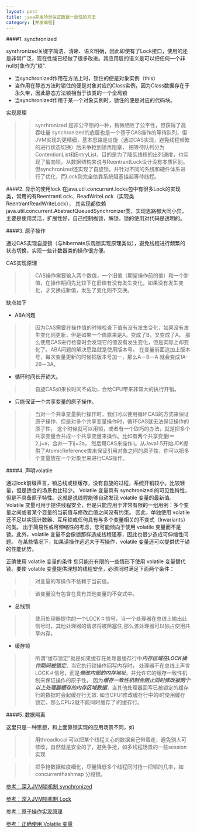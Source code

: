 ```yaml
---
layout: post
title: java并发场景保证数据一致性的方法
category: [并发编程]
---
```



####1.	 synchronized

synrhronized关键字简洁、清晰、语义明确，因此即使有了Lock接口，使用的还是非常广泛，现在性能已经做了很多改进。其应用层的语义是可以把任何一个非null对象作为"锁".

* 当synchronized作用在方法上时，锁住的便是对象实例（this）
* 当作用在静态方法时锁住的便是对象对应的Class实例，因为Class数据存在于永久带，因此静态方法锁相当于该类的一个全局锁
* 当synchronized作用于某一个对象实例时，锁住的便是对应的代码块。

实现原理

>> synrhronized 是非公平锁的一种，稍微牺牲了公平性，但获得了高吞吐量
synchronized的底层也是一个基于CAS操作的等待队列，但JVM实现的更精细，基本思路是自旋（通过CAS实现，避免线程频繁的进行状态切换）后未争抢到锁再阻塞，
把等待队列分为ContentionList和EntryList，目的是为了降低线程的出列速度，也实现了偏向锁，从数据结构来说与ReentrantLock设计没有本质区别。
但synchronized还实现了自旋锁，并针对不同的系统和硬件体系进行了优化，而Lock则完全依靠系统阻塞挂起等待线程。

####2.	 显示的使用lock
在java.util.concurrent.locks包中有很多Lock的实现类，常用的有ReentrantLock、ReadWriteLock（实现类ReentrantReadWriteLock），
其实现都依赖java.util.concurrent.AbstractQueuedSynchronizer类，实现思路都大同小异，主要是使用灵活，扩展性好，自己控制枷锁，解锁，锁的使用对代码是透明的。

####3.	 原子操作

通过CAS实现自旋锁（与hibernate乐观锁实现原理类似），避免线程进行频繁的状态切换，实现一些计数器类的操作很方便。

CAS实现原理

>>CAS操作需要输入两个数值，一个旧值（期望操作前的值）和一个新值，在操作期间先比较下在旧值有没有发生变化，如果没有发生变化，才交换成新值，发生了变化则不交换。

缺点如下

*	ABA问题

>> 因为CAS需要在操作值的时候检查下值有没有发生变化，如果没有发生变化则更新，但是如果一个值原来是A，变成了B，又变成了A，
那么使用CAS进行检查时会发现它的值没有发生变化，但是实际上却变化了。ABA问题的解决思路就是使用版本号。
在变量前面追加上版本号，每次变量更新的时候把版本号加一，那么A－B－A 就会变成1A-2B－3A。

* 循环时间长开销大。

>>自旋CAS如果长时间不成功，会给CPU带来非常大的执行开销。

*	只能保证一个共享变量的原子操作。

>>当对一个共享变量执行操作时，我们可以使用循环CAS的方式来保证原子操作，但是对多个共享变量操作时，循环CAS就无法保证操作的原子性，
这个时候就可以用锁，或者有一个取巧的办法，就是把多个共享变量合并成一个共享变量来操作。比如有两个共享变量i＝2,j=a，合并一下ij=2a，
然后用CAS来操作ij。从Java1.5开始JDK提供了AtomicReference类来保证引用对象之间的原子性，你可以把多个变量放在一个对象里来进行CAS操作。

>>

####4.	 声明volatile

通过lock前缀声言，锁总线或锁缓存，没有自旋的过程，系统开销较小，比较轻量，但是适合的场景也比较少。
Volatile 变量具有 synchronized 的可见性特性，但是不具备原子特性。这就是说线程能够自动发现 volatile 变量的最新值。
Volatile 变量可用于提供线程安全，但是只能应用于非常有限的一组用例：多个变量之间或者某个变量的当前值与修改后值之间没有约束。
因此，单独使用 volatile 还不足以实现计数器、互斥锁或任何具有与多个变量相关的不变式（Invariants）的类。
出于简易性或可伸缩性的考虑，您可能倾向于使用 volatile 变量而不是锁。此外，volatile 变量不会像锁那样造成线程阻塞，因此也很少造成可伸缩性问题。
在某些情况下，如果读操作远远大于写操作，volatile 变量还可以提供优于锁的性能优势。

正确使用 volatile 变量的条件
您只能在有限的一些情形下使用 volatile 变量替代锁。要使 volatile 变量提供理想的线程安全，必须同时满足下面两个条件：

>> 对变量的写操作不依赖于当前值。

>> 该变量没有包含在具有其他变量的不变式中。

* 总线锁

>>使用处理器提供的一个LOCK＃信号，当一个处理器在总线上输出此信号时，其他处理器的请求将被阻塞住,那么该处理器可以独占使用共享内存。

* 缓存锁 

>> 所谓“缓存锁定”就是如果缓存在处理器缓存行中***内存区域在LOCK操作期间被锁定***，当它执行锁操作回写内存时，
处理器不在总线上声言LOCK＃信号，而是***修改内部的内存地址***，并允许它的缓存一致性机制来保证操作的原子性，
因为***缓存一致性机制会阻止同时修改被两个以上处理器缓存的内存区域数据***，当其他处理器回写已被锁定的缓存行的数据时会起缓存行无效.
如当CPU1修改缓存行中的i时使用缓存锁定，那么CPU2就不能同时缓存了i的缓存行。

####5.	 数据隔离

这里只是一种思想，和上面靠锁实现的应用场景不同，如

>> 用threadlocal 可以把某个线程关心的数据自己带着走，避免别人可修改，自然就是安全的了，避免争抢，如多线程场景的一些session实现

>> 把争抢数据粒度细化，尽量降低多个线程同时抢一把锁的几率，如concurrenthashmap 分段锁。


[参考：深入JVM锁机制 synchronized ](http://blog.csdn.net/chen77716/article/details/6618779)

[参考：深入JVM锁机制 Lock ](http://blog.csdn.net/chen77716/article/details/6618779)

[参考：原子操作实现原理 ](http://ifeve.com/atomic-operation/)

[参考：正确使用 Volatile 变量](http://www.ibm.com/developerworks/cn/java/j-jtp06197.html)





  
  


  



 